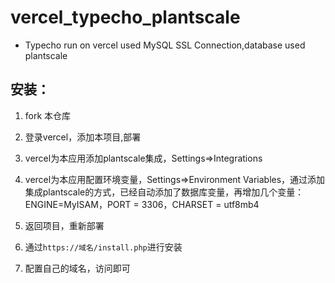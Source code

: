 # vercel_typecho_plantscale
+ Typecho run on vercel used MySQL SSL Connection,database used plantscale

## 安装：
1. fork 本仓库

2. 登录vercel，添加本项目,部署

3. vercel为本应用添加plantscale集成，Settings=>Integrations

4. vercel为本应用配置环境变量，Settings=>Environment Variables，通过添加集成plantscale的方式，已经自动添加了数据库变量，再增加几个变量：ENGINE=MyISAM，PORT = 3306，CHARSET = utf8mb4

5. 返回项目，重新部署
6. 通过```https://域名/install.php```进行安装
7. 配置自己的域名，访问即可
